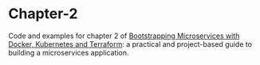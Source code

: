 # Chapter-2

Code and examples for chapter 2 of [Bootstrapping Microservices with Docker, Kubernetes and Terraform](http://bit.ly/2o0aDsP): a practical and project-based guide to building a microservices application.
